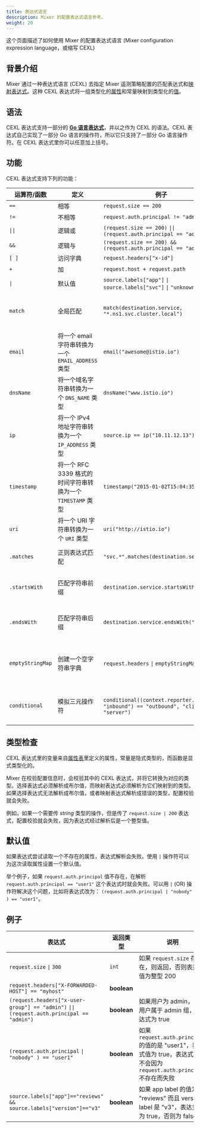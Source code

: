 ```yaml
---
title: 表达式语言
description: Mixer 的配置表达式语言参考。
weight: 20
---
```

这个页面描述了如何使用 Mixer 的配置表达式语言 (Mixer configuration expression language，或缩写 CEXL)

## 背景介绍

Mixer 通过一种表达式语言 (CEXL) 去指定 Mixer 遥测策略配置的匹配表达式和[映射表达式](/zh/docs/concepts/policies-and-telemetry/#属性表达式)。这种 CEXL 表达式将一组类型化的[属性](/zh/docs/concepts/policies-and-telemetry/#属性)和常量映射到类型化的[值](https://github.com/istio/api/blob/master/policy/v1beta1/value_type.proto)。

## 语法

CEXL 表达式支持一部分的 **[Go 语言表达式](https://golang.org/ref/spec#Expressions)**，并以之作为 CEXL 的语法。CEXL 表达式自己实现了一部分 Go 语言的操作符，所以它只支持了一部分 Go 语言操作符。在 CEXL 表达式里你可以任意加上括号。

## 功能

CEXL 表达式支持下列的功能：

|运算符/函数|定义|例子|说明|
|------------------|-----------|--------|------------|
|`==` |相等|`request.size == 200`
|`!=` |不相等|`request.auth.principal != "admin"`
|<code>&#124;&#124;</code> |逻辑或| `(request.size == 200)` <code>&#124;&#124;</code> `(request.auth.principal == "admin")`
|`&&` |逻辑与| `(request.size == 200) && (request.auth.principal == "admin")`
|`[ ]` |访问字典 | `request.headers["x-id"]`
|`+` |加| `request.host + request.path`
|<code>&#124;</code> |默认值| `source.labels["app"]` <code>&#124;</code> `source.labels["svc"]` <code>&#124;</code> `"unknown"`
|`match` | 全局匹配|`match(destination.service, "*.ns1.svc.cluster.local")` | 通过指定 `*` 字符的位置，匹配以特定字符串作为前缀或后缀的值
|`email` | 将一个 email 字符串转换为一个 `EMAIL_ADDRESS` 类型 | `email("awesome@istio.io")` | 使用 `email` 函数创建一个 `EMAIL_ADDRESS` 类型的字面量
|`dnsName` | 将一个域名字符串转换为一个 `DNS_NAME` 类型 | `dnsName("www.istio.io")` | 使用 `dnsName` 函数创建一个 `DNS_NAME` 类型的字面量
|`ip` | 将一个 IPv4 地址字符串转换为一个 `IP_ADDRESS` 类型 | `source.ip == ip("10.11.12.13")` | 使用 `ip` 函数创建一个 `IP_ADDRESS` 类型的字面量
|`timestamp` | 将一个 RFC 3339 格式的时间字符串转换为一个 `TIMESTAMP` 类型 | `timestamp("2015-01-02T15:04:35Z")` | 使用 `timestamp` 函数创建一个 `TIMESTAMP`类型的字面量
|`uri` | 将一个 URI 字符串转换为一个 `URI` 类型 | `uri("http://istio.io")` | 使用 `uri` 函数创建一个 `URI` 类型的字面量
|`.matches` | 正则表达式匹配 | `"svc.*".matches(destination.service)` | 用正则表达式 `"svc.*"` 匹配 `destination.service`
|`.startsWith` | 匹配字符串前缀 | `destination.service.startsWith("acme")` | 匹配 `destination.service` 字符串是否以 `"acme"` 开始
|`.endsWith` | 匹配字符串后缀 | `destination.service.endsWith("acme")`  | 匹配 `destination.service` 字符串是否以 `"acme"` 结束
|`emptyStringMap` | 创建一个空字符串字典 | `request.headers` <code>&#124;</code> `emptyStringMap()`| 用 `emptyStringMap` 函数创建一个空字符串字典作为 `request.headers` 的默认值
|`conditional` | 模拟三元操作符| `conditional((context.reporter.kind` <code>&#124;</code> `"inbound") == "outbound", "client", "server")` | 如果 `reporter.kind` 的值是 `"outbound"` 的话，返回 `"client"`，否则返回 `"server"`

## 类型检查

CEXL 表达式里的变量来自[属性表](/zh/docs/reference/config/policy-and-telemetry/attribute-vocabulary/)里定义的属性，常量是隐式类型的，而函数是显式类型化的。

Mixer 在校验配置信息时，会校验其中的 CEXL 表达式，并将它转换为对应的类型。选择表达式必须解析成布尔值，而映射表达式必须解析为它们映射到的类型。如果选择表达式无法解析成布尔值，或者映射表达式解析成错误的类型，配置校验就会失败。

例如，如果一个需要传 *string* 类型的操作，但是传了 `request.size | 200` 表达式，配置校验就会失败，因为表达式经过解析后是一个整型值。

## 默认值

如果表达式尝试读取一个不存在的属性，表达式解析会失败。使用 `|` 操作符可以为这次读取属性设置一个默认值。

举个例子，如果 `request.auth.principal` 值不存在，在解析 `request.auth.principal == "user1"` 这个表达式时就会失败。可以用 `|` (OR) 操作符解决这个问题，比如将表达式改为： `(request.auth.principal | "nobody" ) == "user1"`。

## 例子

|表达式|返回类型|说明|
|-----------|------------|-----------|
|`request.size` <code>&#124;</code> `300` | `int` | 如果 `request.size` 存在，则返回，否则表达式值为整型 200
|`request.headers["X-FORWARDED-HOST"] == "myhost"`| **boolean**
|`(request.headers["x-user-group"] == "admin")` <code>&#124;&#124;</code> `(request.auth.principal == "admin")`| **boolean**| 如果用户为 admin，或者用户属于 admin 组，表达式为 true
|`(request.auth.principal` <code>&#124;</code> `"nobody" ) == "user1"` | **boolean** | 如果 `request.auth.principal` 的值的是 "user1"，表达式值为 true，表达式解析不会因为 `request.auth.principal` 不存在而失败
|`source.labels["app"]=="reviews" && source.labels["version"]=="v3"`| **boolean** | 如果 app label 的值为 "reviews" 而且 version label 是 "v3"，表达式值为 true，否则为 false
